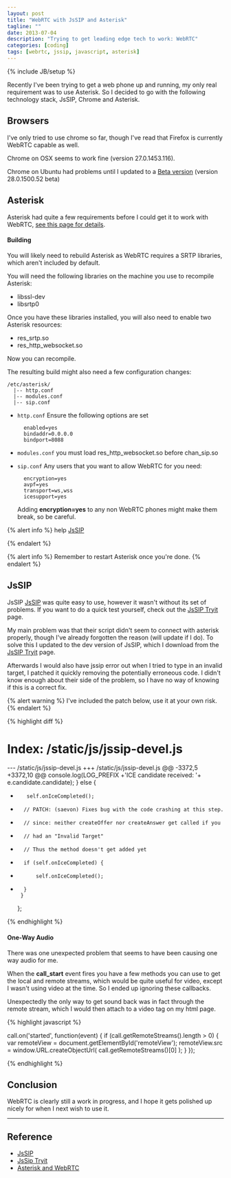 ```yaml
---
layout: post
title: "WebRTC with JsSIP and Asterisk"
tagline: ""
date: 2013-07-04
description: "Trying to get leading edge tech to work: WebRTC"
categories: [coding]
tags: [webrtc, jssip, javascript, asterisk]
---
```

{% include JB/setup %}

Recently I've been trying to get a web phone up and running, my only real requirement was to use Asterisk. So I decided to go with the following technology stack, JsSIP, Chrome and Asterisk.


## Browsers

I've only tried to use chrome so far, though I've read that Firefox is currently WebRTC capable as well.

Chrome on OSX seems to work fine (version 27.0.1453.116).

Chrome on Ubuntu had problems until I updated to a [Beta version](http://www.ubuntuupdates.org/package/google_chrome/stable/main/base/google-chrome-beta) (version 28.0.1500.52 beta)

## Asterisk

Asterisk had quite a few requirements before I could get it to work with WebRTC, [see this page for details][asterisk-webrtc].

#### Building

You will likely need to rebuild Asterisk as WebRTC requires a SRTP libraries, which aren't included by default.

You will need the following libraries on the machine you use to recompile Asterisk:

- libssl-dev
- libsrtp0

Once you have these libraries installed, you will also need to enable two Asterisk resources:

- res_srtp.so
- res_http_websocket.so

Now you can recompile.

The resulting build might also need a few configuration changes:

    /etc/asterisk/
      |-- http.conf
      |-- modules.conf
      |-- sip.conf

- `http.conf`
    Ensure the following options are set

        enabled=yes
        bindaddr=0.0.0.0
        bindport=8088

- `modules.conf`
    you must load res_http_websocket.so before chan_sip.so
- `sip.conf`
    Any users that you want to allow WebRTC for you need:

        encryption=yes
        avpf=yes
        transport=ws,wss
        icesupport=yes

    Adding **encryption=yes** to any non WebRTC phones might make them break, so be careful.


{% alert info %}
help [JsSIP][jssip]

{% endalert %}

{% alert info %}
    Remember to restart Asterisk once you're done.
{% endalert %}


## JsSIP

JsSIP [JsSIP][jssip] was quite easy to use, however it wasn't without its set of problems. If you want to do a quick test yourself, check out the [JsSIP Tryit][tryit] page.

My main problem was that their script didn't seem to connect with asterisk properly, though I've already forgotten the reason (will update if I do). To solve this I updated to the dev version of JsSIP, which I download from the [JsSIP Tryit][tryit] page.

Afterwards I would also have jssip error out when I tried to type in an invalid target, I patched it quickly removing the potentially erroneous code. I didn't know enough about their side of the problem, so I have no way of knowing if this is a correct fix.

{% alert warning %}
    I've included the patch below, use it at your own risk.
{% endalert %}


{% highlight diff %}

Index: /static/js/jssip-devel.js
===================================================================
--- /static/js/jssip-devel.js
+++ /static/js/jssip-devel.js
@@ -3372,5 +3372,10 @@
         console.log(LOG_PREFIX +'ICE candidate received: '+ e.candidate.candidate);
       } else {
-        self.onIceCompleted();
+       // PATCH: (saevon) Fixes bug with the code crashing at this step.
+       // since: neither createOffer nor createAnswer get called if you
+       // had an "Invalid Target"
+       // Thus the method doesn't get added yet
+       if (self.onIceCompleted) {
+           self.onIceCompleted();
+       }
       }
     };

{% endhighlight %}


#### One-Way Audio

There was one unexpected problem that seems to have been causing one way audio for me.

When the **call_start** event fires you have a few methods you can use to get the local and remote streams, which would be quite useful for video, except I wasn't using video at the time. So I ended up ignoring these callbacks.

Unexpectedly the only way to get sound back was in fact through the remote stream, which I would then attach to a video tag on my html page.


{% highlight javascript %}

call.on('started', function(event) {
    if (call.getRemoteStreams().length > 0) {
        var remoteView = document.getElementById('remoteView');
        remoteView.src = window.URL.createObjectUrl(
            call.getRemoteStreams()[0]
        );
    }
});

{% endhighlight %}


## Conclusion

WebRTC is clearly still a work in progress, and I hope it gets polished up nicely for when I next wish to use it.


---

## Reference

* [JsSIP][jssip]
* [JsSip Tryit][tryit]
* [Asterisk and WebRTC][asterisk-webrtc]

[jssip]: http://jssip.net/ "JsSip"
[tryit]: https://jssip.tryit.net "JsSip Tryit"

[asterisk-webrtc]: https://wiki.asterisk.org/wiki/display/AST/Asterisk+WebRTC+Support "Asterisk and WebRTC"




